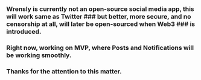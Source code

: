 ### Wrensly is currently not an open-source social media app, this will work same as Twitter ### but better, more secure, and no censorship at all, will later be open-sourced when Web3 ### is introduced.

### Right now, working on MVP, where Posts and Notifications will be working smoothly.

### Thanks for the attention to this matter.